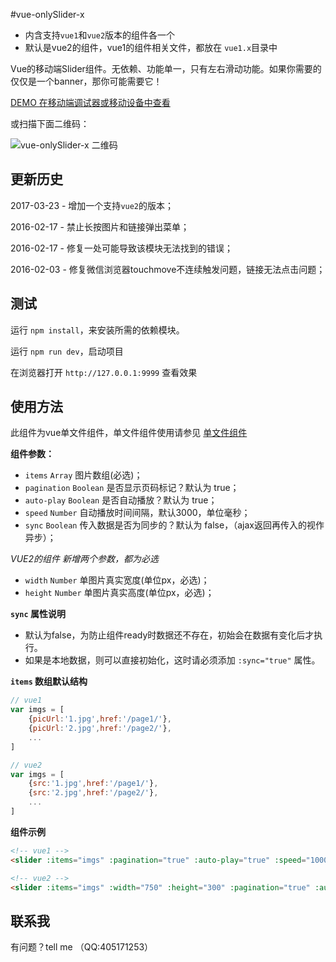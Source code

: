 #vue-onlySlider-x

- 内含支持`vue1`和`vue2`版本的组件各一个
- 默认是vue2的组件，vue1的组件相关文件，都放在 `vue1.x`目录中

Vue的移动端Slider组件。无依赖、功能单一，只有左右滑动功能。如果你需要的仅仅是一个banner，那你可能需要它！

[DEMO 在移动端调试器或移动设备中查看](http://guan6.github.io/vue-onlySlider-x/)

或扫描下面二维码：

![vue-onlySlider-x 二维码](http://guan6.github.io/vue-onlySlider-x/img/code.png)

## 更新历史

2017-03-23 - 增加一个支持`vue2`的版本；

2016-02-17 - 禁止长按图片和链接弹出菜单；

2016-02-17 - 修复一处可能导致该模块无法找到的错误；

2016-02-03 - 修复微信浏览器touchmove不连续触发问题，链接无法点击问题；

## 测试

运行 `npm install`，来安装所需的依赖模块。

运行 `npm run dev`，启动项目

在浏览器打开 `http://127.0.0.1:9999` 查看效果

## 使用方法

此组件为vue单文件组件，单文件组件使用请参见 [单文件组件](https://cn.vuejs.org/v2/guide/single-file-components.html)

**组件参数：**

- `items` `Array` 图片数组(必选)；
- `pagination` `Boolean` 是否显示页码标记？默认为 true；
- `auto-play` `Boolean` 是否自动播放？默认为 true；
- `speed` `Number` 自动播放时间间隔，默认3000，单位毫秒；
- `sync` `Boolean` 传入数据是否为同步的？默认为 false，（ajax返回再传入的视作异步）；

*VUE2的组件 新增两个参数，都为必选*

- `width` `Number` 单图片真实宽度(单位px，必选)；
- `height` `Number` 单图片真实高度(单位px，必选)；

**`sync` 属性说明**

- 默认为false，为防止组件ready时数据还不存在，初始会在数据有变化后才执行。
- 如果是本地数据，则可以直接初始化，这时请必须添加 `:sync="true"` 属性。

**`items` 数组默认结构**

```javascript
// vue1
var imgs = [
    {picUrl:'1.jpg',href:'/page1/'},
    {picUrl:'2.jpg',href:'/page2/'},
    ...
]

// vue2
var imgs = [
    {src:'1.jpg',href:'/page1/'},
    {src:'2.jpg',href:'/page2/'},
    ...
]
```

**组件示例**

```html
<!-- vue1 -->
<slider :items="imgs" :pagination="true" :auto-play="true" :speed="1000" :sync="true"></slider>

<!-- vue2 -->
<slider :items="imgs" :width="750" :height="300" :pagination="true" :auto-play="true" :speed="1000" :sync="true"></slider>
```


## 联系我

有问题？tell me （QQ:405171253）